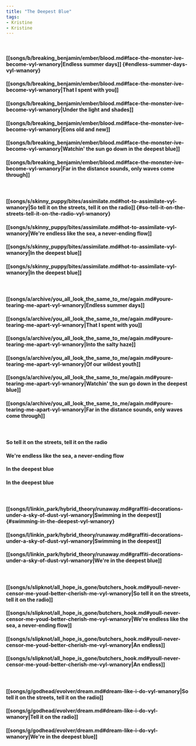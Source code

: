 ```yaml
---
title: "The Deepest Blue"
tags:
- Kristine
- Kristine
---
```

&nbsp;
#### [[songs/b/breaking_benjamin/ember/blood.md#face-the-monster-ive-become-vyl-wnanory|Endless summer days]] {#endless-summer-days-vyl-wnanory}
#### [[songs/b/breaking_benjamin/ember/blood.md#face-the-monster-ive-become-vyl-wnanory|That I spent with you]]
#### [[songs/b/breaking_benjamin/ember/blood.md#face-the-monster-ive-become-vyl-wnanory|Under the light and shades]]
#### [[songs/b/breaking_benjamin/ember/blood.md#face-the-monster-ive-become-vyl-wnanory|Eons old and new]]
#### [[songs/b/breaking_benjamin/ember/blood.md#face-the-monster-ive-become-vyl-wnanory|Watchin' the sun go down in the deepest blue]]
#### [[songs/b/breaking_benjamin/ember/blood.md#face-the-monster-ive-become-vyl-wnanory|Far in the distance sounds, only waves come through]]
&nbsp;
#### [[songs/s/skinny_puppy/bites/assimilate.md#hot-to-assimilate-vyl-wnanory|So tell it on the streets, tell it on the radio]] {#so-tell-it-on-the-streets-tell-it-on-the-radio-vyl-wnanory}
#### [[songs/s/skinny_puppy/bites/assimilate.md#hot-to-assimilate-vyl-wnanory|We're endless like the sea, a never-ending flow]]
#### [[songs/s/skinny_puppy/bites/assimilate.md#hot-to-assimilate-vyl-wnanory|In the deepest blue]]
#### [[songs/s/skinny_puppy/bites/assimilate.md#hot-to-assimilate-vyl-wnanory|In the deepest blue]]
&nbsp;
#### [[songs/a/archive/you_all_look_the_same_to_me/again.md#youre-tearing-me-apart-vyl-wnanory|Endless summer days]]
#### [[songs/a/archive/you_all_look_the_same_to_me/again.md#youre-tearing-me-apart-vyl-wnanory|That I spent with you]]
#### [[songs/a/archive/you_all_look_the_same_to_me/again.md#youre-tearing-me-apart-vyl-wnanory|Into the salty haze]]
#### [[songs/a/archive/you_all_look_the_same_to_me/again.md#youre-tearing-me-apart-vyl-wnanory|Of our wildest youth]]
#### [[songs/a/archive/you_all_look_the_same_to_me/again.md#youre-tearing-me-apart-vyl-wnanory|Watchin' the sun go down in the deepest blue]]
#### [[songs/a/archive/you_all_look_the_same_to_me/again.md#youre-tearing-me-apart-vyl-wnanory|Far in the distance sounds, only waves come through]]
&nbsp;
#### So tell it on the streets, tell it on the radio
#### We're endless like the sea, a never-ending flow
#### In the deepest blue
#### In the deepest blue
&nbsp;
#### [[songs/l/linkin_park/hybrid_theory/runaway.md#graffiti-decorations-under-a-sky-of-dust-vyl-wnanory|Swimming in the deepest]] {#swimming-in-the-deepest-vyl-wnanory}
#### [[songs/l/linkin_park/hybrid_theory/runaway.md#graffiti-decorations-under-a-sky-of-dust-vyl-wnanory|Swimming in the deepest]]
#### [[songs/l/linkin_park/hybrid_theory/runaway.md#graffiti-decorations-under-a-sky-of-dust-vyl-wnanory|We're in the deepest blue]]
&nbsp;
#### [[songs/s/slipknot/all_hope_is_gone/butchers_hook.md#youll-never-censor-me-youd-better-cherish-me-vyl-wnanory|So tell it on the streets, tell it on the radio]]
#### [[songs/s/slipknot/all_hope_is_gone/butchers_hook.md#youll-never-censor-me-youd-better-cherish-me-vyl-wnanory|We're endless like the sea, a never-ending flow]]
#### [[songs/s/slipknot/all_hope_is_gone/butchers_hook.md#youll-never-censor-me-youd-better-cherish-me-vyl-wnanory|An endless]]
#### [[songs/s/slipknot/all_hope_is_gone/butchers_hook.md#youll-never-censor-me-youd-better-cherish-me-vyl-wnanory|An endless]]
&nbsp;
#### [[songs/g/godhead/evolver/dream.md#dream-like-i-do-vyl-wnanory|So tell it on the streets, tell it on the radio]]
#### [[songs/g/godhead/evolver/dream.md#dream-like-i-do-vyl-wnanory|Tell it on the radio]]
#### [[songs/g/godhead/evolver/dream.md#dream-like-i-do-vyl-wnanory|We're in the deepest blue]]
